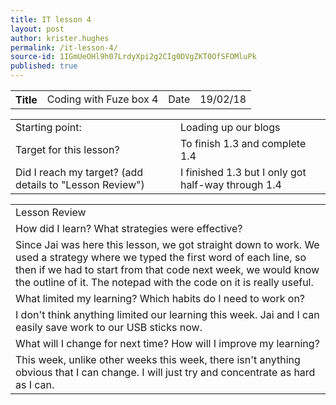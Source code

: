 ```yaml
---
title: IT lesson 4
layout: post
author: krister.hughes
permalink: /it-lesson-4/
source-id: 1IGmUeOHl9h07LrdyXpi2g2CIg0DVgZKT0OfSFOMluPk
published: true
---
```

<table>
  <tr>
    <th>Title</th>
    <td>Coding with Fuze box 4</td>
    <td>Date</td>
    <td>19/02/18</td>
  </tr>
</table>


<table>
  <tr>
    <td>Starting point:</td>
    <td>Loading up our blogs</td>
  </tr>
  <tr>
    <td>Target for this lesson?</td>
    <td>To finish 1.3 and complete 1.4</td>
  </tr>
  <tr>
    <td>Did I reach my target? 
(add details to "Lesson Review")</td>
    <td>I finished 1.3 but I only got half-way through 1.4</td>
  </tr>
</table>


<table>
  <tr>
    <td>Lesson Review</td>
  </tr>
  <tr>
    <td>How did I learn? What strategies were effective? </td>
  </tr>
  <tr>
    <td>Since Jai was here this lesson, we got straight down to work. We used a strategy where we typed the first word of each line, so then if we had to start from that code next week, we would know the outline of it. The notepad with the code on it is really useful.</td>
  </tr>
  <tr>
    <td>What limited my learning? Which habits do I need to work on? </td>
  </tr>
  <tr>
    <td>I don't think anything limited our learning this week. Jai and I can easily save work to our USB 
sticks now. </td>
  </tr>
  <tr>
    <td>What will I change for next time? How will I improve my learning?</td>
  </tr>
  <tr>
    <td>This week, unlike other weeks this week, there isn't anything obvious that I can change. I will just try and concentrate as hard as I can.</td>
  </tr>
</table>


